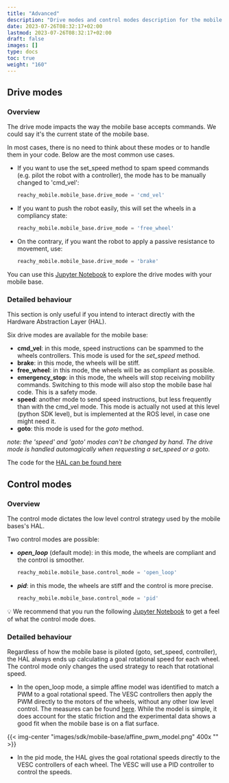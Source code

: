 ```yaml
---
title: "Advanced"
description: "Drive modes and control modes description for the mobile base."
date: 2023-07-26T08:32:17+02:00
lastmod: 2023-07-26T08:32:17+02:00
draft: false
images: []
type: docs
toc: true
weight: "160"
---
```

## Drive modes
### Overview
The drive mode impacts the way the mobile base accepts commands. We could say it's the current state of the mobile base.

In most cases, there is no need to think about these modes or to handle them in your code. Below are the most common use cases.
* If you want to use the set_speed method to spam speed commands (e.g. pilot the robot with a controller), the mode has to be manually changed to 'cmd_vel':
  ```python
  reachy_mobile.mobile_base.drive_mode = 'cmd_vel'
  ```
* If you want to push the robot easily, this will set the wheels in a compliancy state:
  ```python
  reachy_mobile.mobile_base.drive_mode = 'free_wheel'
  ```
* On the contrary, if you want the robot to apply a passive resistance to movement, use:
  ```python
  reachy_mobile.mobile_base.drive_mode = 'brake'
  ```

You can use this [Jupyter Notebook](https://github.com/pollen-robotics/mobile-base-sdk/blob/main/mobile_base_sdk/examples/notebooks/drive-modes.ipynb) to explore the drive modes with your mobile base.

### Detailed behaviour
This section is only useful if you intend to interact directly with the Hardware Abstraction Layer (HAL).

Six drive modes are available for the mobile base:
* **cmd_vel**: in this mode, speed instructions can be spammed to the wheels controllers. This mode is used for the *set_speed* method.
* **brake**: in this mode, the wheels will be stiff.
* **free_wheel**: in this mode, the wheels will be as compliant as possible.
* **emergency_stop**: in this mode, the wheels will stop receiving mobility commands. Switching to this mode will also stop the mobile base hal code. This is a safety mode. 
* **speed**: another mode to send speed instructions, but less frequently than with the cmd_vel mode. This mode is actually not used at this level (python SDK level), but is implemented at the ROS level, in case one might need it.
* **goto**: this mode is used for the *goto* method.

*note: the 'speed' and 'goto' modes can't be changed by hand. The drive mode is handled automagically when requesting a set_speed or a goto.*

The code for the [HAL can be found here](https://github.com/pollen-robotics/zuuu_hal)

## Control modes
### Overview
The control mode dictates the low level control strategy used by the mobile bases's HAL.

Two control modes are possible:
* ***open_loop*** (default mode): in this mode, the wheels are compliant and the control is smoother.
  ```python
  reachy_mobile.mobile_base.control_mode = 'open_loop'
  ```

* ***pid***: in this mode, the wheels are stiff and the control is more precise.
  ```python
  reachy_mobile.mobile_base.control_mode = 'pid'
  ```
:bulb: We recommend that you run the following [Jupyter Notebook](https://github.com/pollen-robotics/mobile-base-sdk/blob/main/mobile_base_sdk/examples/notebooks/control-modes.ipynb) to get a feel of what the control mode does.

### Detailed behaviour
Regardless of how the mobile base is piloted (goto, set_speed, controller), the HAL always ends up calculating a goal rotational speed for each wheel.
The control mode only changes the used strategy to reach that rotational speed.
* In the open_loop mode, a simple affine model was identified to match a PWM to a goal rotational speed. The VESC controllers then apply the PWM directly to the motors of the wheels, without any other low level control. The measures can be found [here](https://github.com/pollen-robotics/zuuu_hal/tree/main/measures). While the model is simple, it does account for the static friction and the experimental data shows a good fit when the mobile base is on a flat surface.

{{< img-center "images/sdk/mobile-base/affine_pwm_model.png" 400x "" >}}

* In the pid mode, the HAL gives the goal rotational speeds directly to the VESC controllers of each wheel. The VESC will use a PID controller to control the speeds. 